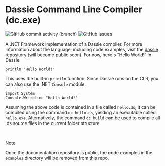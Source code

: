 # Dassie Command Line Compiler (dc.exe)
<img alt="GitHub commit activity (branch)" src="https://img.shields.io/github/commit-activity/m/loschsoftware/dc"> <img alt="GitHub issues" src="https://img.shields.io/github/issues/loschsoftware/dc">

A .NET Framework implementation of a Dassie compiler. For more information about the language, including code examples, visit the [dassie](https://github.com/loschsoftware/dassie) repository (will become public soon). For now, here's "Hello World!" in Dassie:

````dassie
println "Hello World!"
````
This uses the built-in ``println`` function. Since Dassie runs on the CLR, you can also use the .NET ``Console`` module.
````dassie
import System
Console.WriteLine "Hello World!"
````

Assuming the above code is contained in a file called ``hello.ds``, it can be compiled using the command ``dc hello.ds``, yielding an executable called ``hello.exe``. Alternatively, the command ``dc build`` can be used to compile all .ds source files in the current folder structure.

<br/>

> [!NOTE]  
> Once the documentation repository is public, the code examples in the ``examples`` directory will be removed from this repo.
